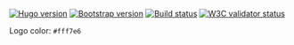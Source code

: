 [![Hugo version](https://img.shields.io/badge/Hugo-0.49-lightgrey.svg)](https://gohugo.io/) 
[![Bootstrap version](https://img.shields.io/badge/Bootstrap-4.2-lightgrey.svg)](http://getbootstrap.com/) 
[![Build status](https://travis-ci.org/inwardmovement/mettaconseil.svg)](https://travis-ci.org/inwardmovement/mettaconseil) 
[![W3C validator status](https://img.shields.io/badge/W3C-check-blue.svg)](https://validator.w3.org/check?uri=https://inwardmovement.github.io/mettaconseil/) 

Logo color: `#fff7e6`
